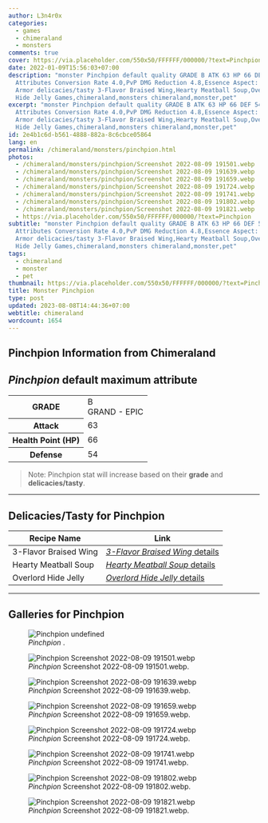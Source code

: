 ```yaml
---
author: L3n4r0x
categories:
  - games
  - chimeraland
  - monsters
comments: true
cover: https://via.placeholder.com/550x50/FFFFFF/000000/?text=Pinchpion
date: 2022-01-09T15:56:03+07:00
description: "monster Pinchpion default quality GRADE B ATK 63 HP 66 DEF 54
  Attributes Conversion Rate 4.0,PvP DMG Reduction 4.8,Essence Aspect: Drought
  Armor delicacies/tasty 3-Flavor Braised Wing,Hearty Meatball Soup,Overlord
  Hide Jelly Games,chimeraland,monsters chimeraland,monster,pet"
excerpt: "monster Pinchpion default quality GRADE B ATK 63 HP 66 DEF 54
  Attributes Conversion Rate 4.0,PvP DMG Reduction 4.8,Essence Aspect: Drought
  Armor delicacies/tasty 3-Flavor Braised Wing,Hearty Meatball Soup,Overlord
  Hide Jelly Games,chimeraland,monsters chimeraland,monster,pet"
id: 2e4b1c6d-b561-4888-882a-8c6cbce05864
lang: en
permalink: /chimeraland/monsters/pinchpion.html
photos:
  - /chimeraland/monsters/pinchpion/Screenshot 2022-08-09 191501.webp
  - /chimeraland/monsters/pinchpion/Screenshot 2022-08-09 191639.webp
  - /chimeraland/monsters/pinchpion/Screenshot 2022-08-09 191659.webp
  - /chimeraland/monsters/pinchpion/Screenshot 2022-08-09 191724.webp
  - /chimeraland/monsters/pinchpion/Screenshot 2022-08-09 191741.webp
  - /chimeraland/monsters/pinchpion/Screenshot 2022-08-09 191802.webp
  - /chimeraland/monsters/pinchpion/Screenshot 2022-08-09 191821.webp
  - https://via.placeholder.com/550x50/FFFFFF/000000/?text=Pinchpion
subtitle: "monster Pinchpion default quality GRADE B ATK 63 HP 66 DEF 54
  Attributes Conversion Rate 4.0,PvP DMG Reduction 4.8,Essence Aspect: Drought
  Armor delicacies/tasty 3-Flavor Braised Wing,Hearty Meatball Soup,Overlord
  Hide Jelly Games,chimeraland,monsters chimeraland,monster,pet"
tags:
  - chimeraland
  - monster
  - pet
thumbnail: https://via.placeholder.com/550x50/FFFFFF/000000/?text=Pinchpion
title: Monster Pinchpion
type: post
updated: 2023-08-08T14:44:36+07:00
webtitle: chimeraland
wordcount: 1654
---
```


<link
  rel="stylesheet"
  href="https://rawcdn.githack.com/dimaslanjaka/Web-Manajemen/870a349/css/bootstrap-5-3-0-alpha3-wrapper.css"
/>
<section id="bootstrap-wrapper">
  <div data-bs-theme="dark">
    <h2>Pinchpion Information from Chimeraland</h2>
    <h2 id="attribute"><i>Pinchpion</i> default maximum attribute</h2>
    <div class="row">
      <div class="col mb-2">
        <div class="card">
          <div class="card-body">
            <table>
              <tr>
                <th>GRADE</th>
                <td>B <br /><span class="text-purple">GRAND - EPIC</span></td>
              </tr>
              <tr>
                <th>Attack</th>
                <td>63</td>
              </tr>
              <tr>
                <th>Health Point (HP)</th>
                <td>66</td>
              </tr>
              <tr>
                <th>Defense</th>
                <td>54</td>
              </tr>
            </table>
          </div>
        </div>
      </div>
    </div>
    <blockquote class="bd-callout bd-callout-warning">
      Note: Pinchpion stat will increase based on their <b>grade</b> and
      <b>delicacies/tasty</b>.
    </blockquote>
    <hr />
    <h2 id="delicacies">Delicacies/Tasty for Pinchpion</h2>
    <div class="card">
      <div class="card-body">
        <div class="table-responsive">
          <table class="table table-striped">
            <thead>
              <tr>
                <th>Recipe Name</th>
                <th>Link</th>
              </tr>
            </thead>
            <tbody>
              <tr>
                <td>3-Flavor Braised Wing</td>
                <td>
                  <a
                    href="#"
                    class="text-primary"
                    title="Click here to view recipe 3-Flavor Braised Wing details"
                    ><i>3-Flavor Braised Wing</i> details</a
                  >
                </td>
              </tr>
              <tr>
                <td>Hearty Meatball Soup</td>
                <td>
                  <a
                    href="https://www.webmanajemen.com/chimeraland/recipes/hearty-meatball-soup.html"
                    class="text-primary"
                    title="Click here to view recipe Hearty Meatball Soup details"
                    ><i>Hearty Meatball Soup</i> details</a
                  >
                </td>
              </tr>
              <tr>
                <td>Overlord Hide Jelly</td>
                <td>
                  <a
                    href="https://www.webmanajemen.com/chimeraland/recipes/overlord-hide-jelly.html"
                    class="text-primary"
                    title="Click here to view recipe Overlord Hide Jelly details"
                    ><i>Overlord Hide Jelly</i> details</a
                  >
                </td>
              </tr>
            </tbody>
          </table>
        </div>
      </div>
    </div>
    <hr />
    <div id="gallery">
      <h2>Galleries for Pinchpion</h2>
      <div class="row">
        <div class="col-lg-6 col-12">
          <figure>
            <img
              src="https://www.webmanajemen.com/undefined"
              alt="Pinchpion undefined"
            />
            <figcaption style="word-wrap: break-word">
              <i>Pinchpion</i> .
            </figcaption>
          </figure>
        </div>
        <div class="col-lg-6 col-12">
          <figure>
            <img
              src="https://www.webmanajemen.com/chimeraland/monsters/pinchpion/Screenshot%202022-08-09%20191501.webp"
              alt="Pinchpion Screenshot 2022-08-09 191501.webp"
            />
            <figcaption style="word-wrap: break-word">
              <i>Pinchpion</i> Screenshot 2022-08-09 191501.webp.
            </figcaption>
          </figure>
        </div>
        <div class="col-lg-6 col-12">
          <figure>
            <img
              src="https://www.webmanajemen.com/chimeraland/monsters/pinchpion/Screenshot%202022-08-09%20191639.webp"
              alt="Pinchpion Screenshot 2022-08-09 191639.webp"
            />
            <figcaption style="word-wrap: break-word">
              <i>Pinchpion</i> Screenshot 2022-08-09 191639.webp.
            </figcaption>
          </figure>
        </div>
        <div class="col-lg-6 col-12">
          <figure>
            <img
              src="https://www.webmanajemen.com/chimeraland/monsters/pinchpion/Screenshot%202022-08-09%20191659.webp"
              alt="Pinchpion Screenshot 2022-08-09 191659.webp"
            />
            <figcaption style="word-wrap: break-word">
              <i>Pinchpion</i> Screenshot 2022-08-09 191659.webp.
            </figcaption>
          </figure>
        </div>
        <div class="col-lg-6 col-12">
          <figure>
            <img
              src="https://www.webmanajemen.com/chimeraland/monsters/pinchpion/Screenshot%202022-08-09%20191724.webp"
              alt="Pinchpion Screenshot 2022-08-09 191724.webp"
            />
            <figcaption style="word-wrap: break-word">
              <i>Pinchpion</i> Screenshot 2022-08-09 191724.webp.
            </figcaption>
          </figure>
        </div>
        <div class="col-lg-6 col-12">
          <figure>
            <img
              src="https://www.webmanajemen.com/chimeraland/monsters/pinchpion/Screenshot%202022-08-09%20191741.webp"
              alt="Pinchpion Screenshot 2022-08-09 191741.webp"
            />
            <figcaption style="word-wrap: break-word">
              <i>Pinchpion</i> Screenshot 2022-08-09 191741.webp.
            </figcaption>
          </figure>
        </div>
        <div class="col-lg-6 col-12">
          <figure>
            <img
              src="https://www.webmanajemen.com/chimeraland/monsters/pinchpion/Screenshot%202022-08-09%20191802.webp"
              alt="Pinchpion Screenshot 2022-08-09 191802.webp"
            />
            <figcaption style="word-wrap: break-word">
              <i>Pinchpion</i> Screenshot 2022-08-09 191802.webp.
            </figcaption>
          </figure>
        </div>
        <div class="col-lg-6 col-12">
          <figure>
            <img
              src="https://www.webmanajemen.com/chimeraland/monsters/pinchpion/Screenshot%202022-08-09%20191821.webp"
              alt="Pinchpion Screenshot 2022-08-09 191821.webp"
            />
            <figcaption style="word-wrap: break-word">
              <i>Pinchpion</i> Screenshot 2022-08-09 191821.webp.
            </figcaption>
          </figure>
        </div>
      </div>
    </div>
  </div>
</section>